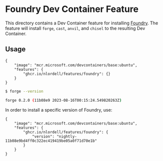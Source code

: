 # Foundry Dev Container Feature

This directory contains a Dev Container feature for installing [Foundry](https://getfoundry.sh/).
The feature will install `forge`, `cast`, `anvil`, and `chisel` to the resulting Dev Container.

## Usage

```jsonc
{
    "image": "mcr.microsoft.com/devcontainers/base:ubuntu",
    "features": {
        "ghcr.io/nlordell/features/foundry": {}
    }
}
```

```bash
$ forge --version

forge 0.2.0 (11b08e9 2023-08-16T00:15:24.549820263Z)
```

In order to install a specific version of Foundry, use:

```jsonc
{
    "image": "mcr.microsoft.com/devcontainers/base:ubuntu",
    "features": {
        "ghcr.io/nlordell/features/foundry": {
            "version": "nightly-11b08e9bd4ff0c322ec419419be05a0f71d70e1b"
        }
    }
}
```
